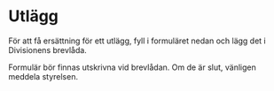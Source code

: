 # Utlägg

För att få ersättning för ett utlägg, fyll i formuläret nedan och lägg det i Divisionens brevlåda.

Formulär bör finnas utskrivna vid brevlådan. Om de är slut, vänligen meddela styrelsen.

<object class="pdf" 
            data="./dvd-expensesform.pdf"
            width="800"
            height="500">
</object>
